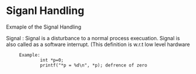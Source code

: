 # Siganl Handling
Exmaple of the Signal Handling

Signal : Signal is a disturbance to a normal process execuation.
         Signal is also called as a software interrupt. (This definition is w.r.t low level hardware
         
         Example: 
                 int *p=0;
                 printf("*p = %d\n", *p); defrence of zero
